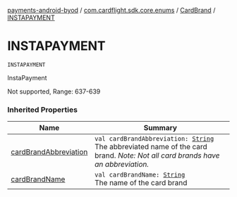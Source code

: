 [payments-android-byod](../../index.md) / [com.cardflight.sdk.core.enums](../index.md) / [CardBrand](index.md) / [INSTAPAYMENT](./-i-n-s-t-a-p-a-y-m-e-n-t.md)

# INSTAPAYMENT

`INSTAPAYMENT`

InstaPayment

Not supported, Range: 637-639

### Inherited Properties

| Name | Summary |
|---|---|
| [cardBrandAbbreviation](card-brand-abbreviation.md) | `val cardBrandAbbreviation: `[`String`](https://kotlinlang.org/api/latest/jvm/stdlib/kotlin/-string/index.html)<br>The abbreviated name of the card brand. *Note: Not all card brands have an abbreviation.* |
| [cardBrandName](card-brand-name.md) | `val cardBrandName: `[`String`](https://kotlinlang.org/api/latest/jvm/stdlib/kotlin/-string/index.html)<br>The name of the card brand |
